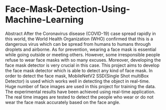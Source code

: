 # Face-Mask-Detection-Using-Machine-Learning
 Abstract
After the Coronavirus disease (COVID-19) case spread rapidly in this world, the World Health Organization (WHO) confirmed that this is a dangerous virus which can be spread from humans to humans through droplets and airborne. As for prevention, wearing a face mask is essential while going outside or meeting others. However, some irresponsible people refuse to wear face masks with so many excuses. Moreover, developing the face mask detector is very crucial in this case. This project aims to develop the face mask detector which is able to detect any kind of face mask. In order to detect the face mask, MobileNetV2 SSD(Single Shot multiBox Detector) is used which works well in detecting the object in real-time. Huge number of face images are used in this project for training the data. The experimental results have been achieved using real-time application. The real time images are tested to detect the people who wear or do not wear the face mask accurately based on the face angle.

